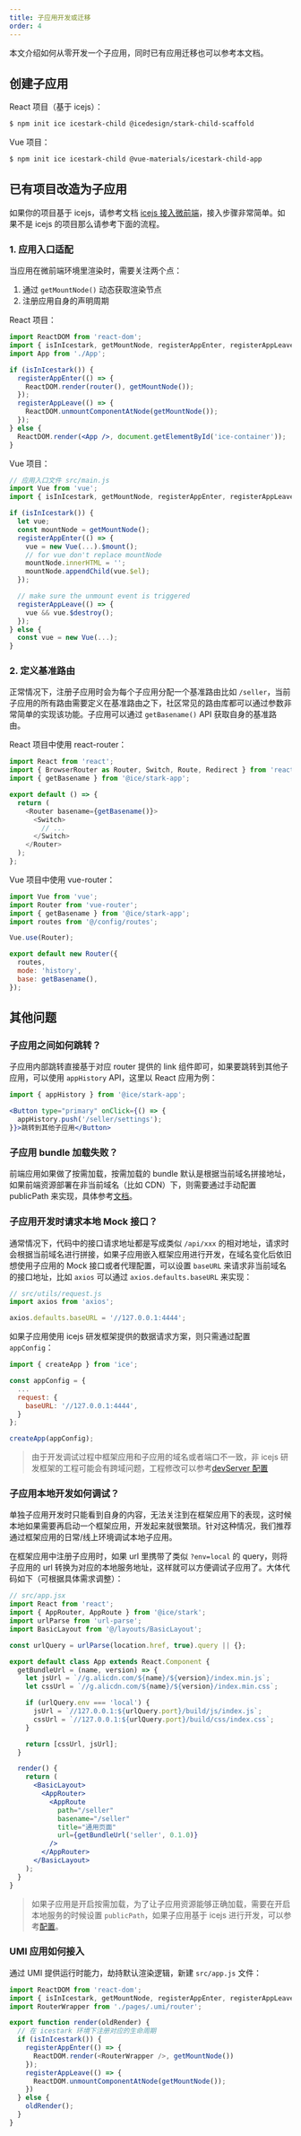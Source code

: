 ```yaml
---
title: 子应用开发或迁移
order: 4
---
```


本文介绍如何从零开发一个子应用，同时已有应用迁移也可以参考本文档。

## 创建子应用

React 项目（基于 icejs）：

```bash
$ npm init ice icestark-child @icedesign/stark-child-scaffold
```

Vue 项目：

```bash
$ npm init ice icestark-child @vue-materials/icestark-child-app
```

## 已有项目改造为子应用

如果你的项目基于 icejs，请参考文档 [icejs 接入微前端](/docs/guide/advance/icestark.md)，接入步骤非常简单。如果不是 icejs 的项目那么请参考下面的流程。

### 1. 应用入口适配

当应用在微前端环境里渲染时，需要关注两个点：

1. 通过 `getMountNode()` 动态获取渲染节点
2. 注册应用自身的声明周期

React 项目：

```jsx
import ReactDOM from 'react-dom';
import { isInIcestark, getMountNode, registerAppEnter, registerAppLeave } from '@ice/stark-app';
import App from './App';

if (isInIcestark()) {
  registerAppEnter(() => {
    ReactDOM.render(router(), getMountNode());
  });
  registerAppLeave(() => {
    ReactDOM.unmountComponentAtNode(getMountNode());
  });
} else {
  ReactDOM.render(<App />, document.getElementById('ice-container'));
}
```

Vue 项目：

```js
// 应用入口文件 src/main.js
import Vue from 'vue';
import { isInIcestark, getMountNode, registerAppEnter, registerAppLeave } from '@ice/stark-app';

if (isInIcestark()) {
  let vue;
  const mountNode = getMountNode();
  registerAppEnter(() => {
    vue = new Vue(...).$mount();
    // for vue don't replace mountNode
    mountNode.innerHTML = '';
    mountNode.appendChild(vue.$el);
  });

  // make sure the unmount event is triggered
  registerAppLeave(() => {
    vue && vue.$destroy();
  });
} else {
  const vue = new Vue(...);
}
```

### 2. 定义基准路由

正常情况下，注册子应用时会为每个子应用分配一个基准路由比如 `/seller`，当前子应用的所有路由需要定义在基准路由之下，社区常见的路由库都可以通过参数非常简单的实现该功能。子应用可以通过 `getBasename()` API 获取自身的基准路由。

React 项目中使用 react-router：

```js
import React from 'react';
import { BrowserRouter as Router, Switch, Route, Redirect } from 'react-router-dom';
import { getBasename } from '@ice/stark-app';

export default () => {
  return (
    <Router basename={getBasename()}>
      <Switch>
        // ...
      </Switch>
    </Router>
  );
};
```

Vue 项目中使用 vue-router：

```js
import Vue from 'vue';
import Router from 'vue-router';
import { getBasename } from '@ice/stark-app';
import routes from '@/config/routes';

Vue.use(Router);

export default new Router({
  routes,
  mode: 'history',
  base: getBasename(),
});
```

## 其他问题

### 子应用之间如何跳转？

子应用内部跳转直接基于对应 router 提供的 link 组件即可，如果要跳转到其他子应用，可以使用 `appHistory` API，这里以 React 应用为例：

```jsx
import { appHistory } from '@ice/stark-app';

<Button type="primary" onClick={() => {
  appHistory.push('/seller/settings');
}}>跳转到其他子应用</Button>
```

### 子应用 bundle 加载失败？

前端应用如果做了按需加载，按需加载的 bundle 默认是根据当前域名拼接地址，如果前端资源部署在非当前域名（比如 CDN）下，则需要通过手动配置 publicPath 来实现，具体参考[文档](/docs/guide/basic/build#publicPath)。

### 子应用开发时请求本地 Mock 接口？

通常情况下，代码中的接口请求地址都是写成类似 `/api/xxx` 的相对地址，请求时会根据当前域名进行拼接，如果子应用嵌入框架应用进行开发，在域名变化后依旧想使用子应用的 Mock 接口或者代理配置，可以设置 `baseURL` 来请求非当前域名的接口地址，比如 `axios` 可以通过 `axios.defaults.baseURL` 来实现：

```js
// src/utils/request.js
import axios from 'axios';

axios.defaults.baseURL = '//127.0.0.1:4444';
```

如果子应用使用 icejs 研发框架提供的数据请求方案，则只需通过配置 `appConfig`：

```js
import { createApp } from 'ice';

const appConfig = {
  ...
  request: {
    baseURL: '//127.0.0.1:4444',
  }
};

createApp(appConfig);
```

> 由于开发调试过程中框架应用和子应用的域名或者端口不一致，非 icejs 研发框架的工程可能会有跨域问题，工程修改可以参考[devServer 配置](https://github.com/ice-lab/icejs/blob/bf2b0a6d7834f0d3897f0216be8195fff9eadbed/packages/plugin-react-app/src/config/default.config.js#L21)

### 子应用本地开发如何调试？

单独子应用开发时只能看到自身的内容，无法关注到在框架应用下的表现，这时候本地如果需要再启动一个框架应用，开发起来就很繁琐。针对这种情况，我们推荐通过框架应用的日常/线上环境调试本地子应用。

在框架应用中注册子应用时，如果 url 里携带了类似 `?env=local` 的 query，则将子应用的 url 转换为对应的本地服务地址，这样就可以方便调试子应用了。大体代码如下（可根据具体需求调整）：

```jsx
// src/app.jsx
import React from 'react';
import { AppRouter, AppRoute } from '@ice/stark';
import urlParse from 'url-parse';
import BasicLayout from '@/layouts/BasicLayout';

const urlQuery = urlParse(location.href, true).query || {};

export default class App extends React.Component {
  getBundleUrl = (name, version) => {
    let jsUrl = `//g.alicdn.com/${name}/${version}/index.min.js`;
    let cssUrl = `//g.alicdn.com/${name}/${version}/index.min.css`;

    if (urlQuery.env === 'local') {
      jsUrl = `//127.0.0.1:${urlQuery.port}/build/js/index.js`;
      cssUrl = `//127.0.0.1:${urlQuery.port}/build/css/index.css`;
    }

    return [cssUrl, jsUrl];
  }

  render() {
    return (
      <BasicLayout>
        <AppRouter>
          <AppRoute
            path="/seller"
            basename="/seller"
            title="通用页面"
            url={getBundleUrl('seller', 0.1.0)}
          />
        </AppRouter>
      </BasicLayout>
    );
  }
}
```

> 如果子应用是开启按需加载，为了让子应用资源能够正确加载，需要在开启本地服务的时候设置 `publicPath`，如果子应用基于 icejs 进行开发，可以参考[配置](/docs/guide/basic/build#devPublicPath)。

### UMI 应用如何接入

通过 UMI 提供运行时能力，劫持默认渲染逻辑，新建 `src/app.js` 文件：

```js
import ReactDOM from 'react-dom';
import { isInIcestark, getMountNode, registerAppEnter, registerAppLeave } from '@ice/stark-app';
import RouterWrapper from './pages/.umi/router';

export function render(oldRender) {
  // 在 icestark 环境下注册对应的生命周期
  if (isInIcestark()) {
    registerAppEnter(() => {
      ReactDOM.render(<RouterWrapper />, getMountNode())
    });
    registerAppLeave(() => {
      ReactDOM.unmountComponentAtNode(getMountNode());
    })
  } else {
    oldRender();
  }
}
```
